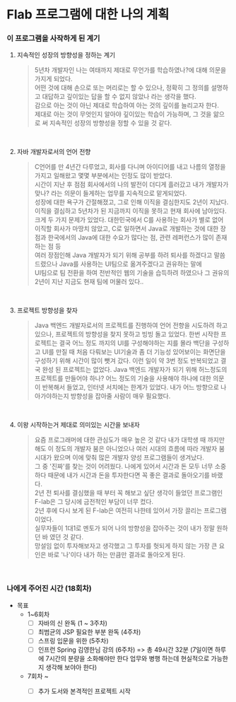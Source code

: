 # Flab 프로그램에 대한 나의 계획 

### 이 프로그램을 사작하게 된 계기
1. 지속적인 성장의 방향성을 정하는 계기
   > 5년차 개발자인 나는 여태까지 제대로 무언가를 학습하였나?에 대해 의문을 가지게 되었다.       
   > 어떤 것에 대해 손으로 또는 머리로는 할 수 있으나, 정확히 그 정의를 설명하고 대답하고 깊이있는 답을 할 수 없지 않았나 라는 생각을 했다.       
   > 감으로 아는 것이 아닌 제대로 학습하여 아는 것의 깊이를 늘리고자 한다.      
   > 제대로 아는 것이 무엇인지 알아야 깊이있는 학습이 가능하며, 그 것을 앎으로 써 지속적인 성장의 방향성을 정할 수 있을 것 같다.

<br>
   
2. 자바 개발자로서의 언어 전향
   > C언어를 만 4년간 다루었고, 회사를 다니며 아이디어를 내고 나름의 열정을 가지고 일해왔고 몇몇 부분에서는 인정도 많이 받았다.      
   > 시간이 지난 후 점점 회사에서의 나의 발전이 더디게 흘러갔고 내가 개발자가 맞나? 라는 의문이 들게하는 업무를 지속적으로 맡게되었다.      
   > 성장에 대한 욕구가 간절해졌고, 그로 인해 이직을 결심한지도 2년이 지났다.
   > 이직을 결심하고 5년차가 된 지금까지 이직을 못하고 현재 회사에 남아있다.        
   > 크게 두 가지 문제가 있었다. 대한민국에서 C를 사용하는 회사가 별로 없어 이직할 회사가 마땅치 않았고,
   > C로 일하면서 Java로 개발하는 것에 대한 장점과 한국에서의 Java에 대한 수요가 많다는 점, 관련 레퍼런스가 많이 존재하는 점 등      
   > 여러 장점인해 Java 개발자가 되기 위해 공부를 하려 퇴사를 하겠다고 말씀 드렸으나 Java를 사용하는 UI팀으로 옮겨주겠다고 권유하는 말에         
   > UI팀으로 팀 전환을 하여 전반적인 웹의 기술을 습득하려 하였으나 그 권유의 2년이 지난 지금도 현재 팀에 머물러 있다..

 <br>
 
3. 프로젝트 방향성을 찾자
   > Java 백엔드 개발자로서의 프로젝트를 진행하여 언어 전향을 시도하려 하고 있으나, 프로젝트의 방향성을 찾지 못하고 빙빙 돌고 있었다.
   > 한번 시작한 프로젝트는 결국 어느 정도 까지의 UI를 구성해야하는 지를 몰라 백단을 구성하고 UI를 만질 때 처음 다뤄보는 UI기술과
   > 좀 더 기능성 있어보이는 화면단을 구성하기 위해 시간이 많이 뺏겨 갔다. 이런 일이 약 3번 정도 반복되었고 결국 완성 된 프로젝트는 없었다.
   > Java 백엔드 개발자가 되기 위해 허느정도의 프로젝트를 만들어야 하나? 어느 정도의 기술을 사용해야 하나에 대한 의문이 반복해서 들었고,
   > 인터넷 서치에는 한계가 있었다. 내가 어느 방향으로 나아가야하는지 방향성을 잡아줄 사람이 매우 필요했다.

 <br>
 
4. 이왕 시작하는거 제대로 의미있는 시간을 보내자
   > 요즘 프로그래머에 대한 관심도가 매우 높은 것 같다 내가 대학생 때 까지만 해도 이 정도의 개발자 붐은 아니었으나 여러 시대의 흐름에 따라
   > 개발자 붐 시대가 왔으며 이에 맞춰 많은 개발자 양성 프로그램들이 생겨났다.         
   > 그 중 '진짜'를 찾는 것이 어려웠다. 나에게 있어서 시간과 돈 모두 너무 소중하다 때문에 내가 시간과 돈을 투자한다면 꼭 좋은 결과로 돌아오기를 바랬다.       
   > 2년 전 퇴사를 결심했을 때 부터 꼭 해보고 싶단 생각이 들었던 프로그램인 F-lab은 그 당시에 금전적인 부담이 너무 컸다.      
   > 2년 후에 다시 보게 된 F-lab은 여전히 나한테 있어서 가장 끌리는 프로그램이었다.       
   > 실무자들이 1대1로 멘토가 되어 나의 방향성을 잡아주는 것이 내가 정말 원하던 바 였던 것 같다.      
   > 망설임 없이 투자해보자고 생각했고 그 투자를 헛되게 하지 않는 가장 큰 요인은 바로 '나'이다 내가 하는 만큼만 결과로 돌아오게 된다.

<br>

### 나에게 주어진 시간 (18회차)

* 목표
  * 1~6회차
      * [ ] 자바의 신 완독 (1 ~ 3주차)
      * [ ] 최범균의 JSP 필요한 부분 완독 (4주차)
      * [ ] 스프링 입문을 위한 (5주차)
      * [ ] 인프런 Spring 김영한님 강의 (6주차)
            => 총 49시간 32분 (7일이면 하루에 7시간의 분량을 소화해야만 한다 업무와 병행 하는데 현실적으로 가능한지 생각해 보야아 한다)
   * 7회차 ~
      * [ ] 추가 도서와 본격적인 프로젝트 시작






